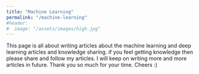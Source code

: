 ```yaml
---
title: "Machine Learning"
permalink: "/machine-learning"
#header:
#  image: "/assets/images/high.jpg"
---
```


This page is all about writing articles about the machine learning and deep learning articles and knowledge sharing. if you feel getting knowledge then please share and follow my articles. I will keep on writing more and more articles in future. Thank you so much for your time. Cheers :)
